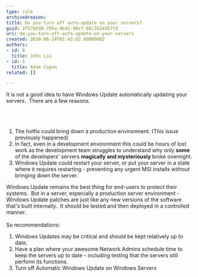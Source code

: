 ```yaml
---
type: rule
archivedreason: 
title: Do you turn off auto-update on your servers?
guid: 3f57b030-795a-4b41-90cf-8bc352e2b7fd
uri: do-you-turn-off-auto-update-on-your-servers
created: 2010-06-24T01:43:02.0000000Z
authors:
- id: 8
  title: John Liu
- id: 1
  title: Adam Cogan
related: []

---
```



It is not a good idea to have Windows Update automatically updating your servers.&#160; There are a few reasons. 
<br><br>
<br><excerpt class='endintro'></excerpt><br>

  
<ol>
    <li>The hotfix could bring down a production environment. (This issue previously happened)<br></li>
    <li>In fact, even in a development environment this could be hours of lost work as the development team struggles to understand why only <strong>some</strong> of the developers' servers&#160;<strong>magically and mysteriously </strong>broke overnight.<br></li>
    <li>Windows Update could restart your server, or put your server in a state where it requires restarting - preventing any urgent MSI installs without bringing down the server.</li>
</ol>
<p>Windows Update remains the best thing for end-users to protect their systems.&#160; But in a server, especially a production server environment - Windows Update patches are just like any new versions of the software that's built internally.&#160; It should be tested and then deployed in a controlled manner.<br>
<br>So recommendations&#58;</p>
<ol>
    <li>Windows Updates may be critical and should be kept relatively up to date.</li>
    <li>Have a plan where your awesome Network Admins schedule time to keep the servers up to date - including testing that the servers still perform its functions.<br></li>
    <li>Turn off Automatic Windows Update on Windows Servers<br></li>
</ol>



